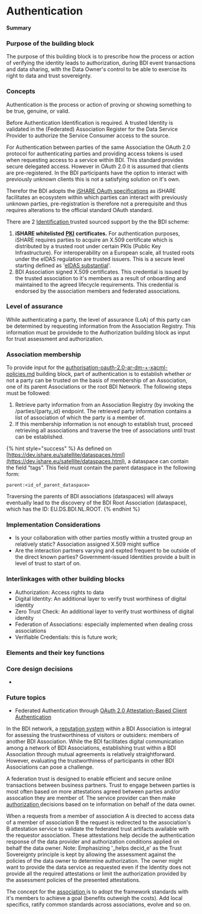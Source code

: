# Authentication

**Summary**

### Purpose of the building block

The purpose of this building block is to prescribe how the process or action of verifying the identity leads to authorization, during BDI event transactions and data sharing, with the Data Owner's control to be able to exercise its right to data and trust sovereignty.

### Concepts

Authentication is the process or action of proving or showing something to be true, genuine, or valid.

Before Authentication Identification is required. A trusted Identity is validated in the (Federated) Association Register for the Data Service Provider to authorize the Service Consumer access to the source.

For Authentication between parties of the same Association the OAuth 2.0 protocol for authenticating parties and providing access tokens is used when requesting access to a service within BDI. This standard provides secure delegated access. However in OAuth 2.0 it is assumed that clients are pre-registered. In the BDI participants have the option to interact with previously unknown clients this is not a satisfying solution on it's own.

Therefor the BDI adopts the [iSHARE OAuth specifications](https://ishareworks.atlassian.net/wiki/spaces/IS/pages/75235411/OAuth+2.0) as iSHARE facilitates an ecosystem within which parties can interact with previously unknown parties, pre-registration is therefore not a prerequisite and thus requires alterations to the official standard OAuth standard.

There are 2 [Identification ](digital-identity.md)trusted sourced support by the the BDI scheme:

1. **iSHARE whitelisted** [**PKI**](https://ishareworks.atlassian.net/wiki/spaces/IS/pages/70222163/PKI) **certificates.** For authentication purposes, iSHARE requires parties to acquire an X.509 certificate which is distributed by a trusted root under certain PKIs (Public Key Infrastructure). For interoperability on a European scale, all trusted roots under the eIDAS regulation are trusted issuers. This is a secure level starting defined as '[eIDAS substantial](https://ec.europa.eu/digital-building-blocks/sites/display/DIGITAL/eIDAS+Levels+of+Assurance)'.
2. BDI Association signed X.509 certificates. This credential is issued by the trusted association to it's members as a result of onboarding and maintained to the agreed lifecycle requirements. This credential is endorsed by the association members and federated associations.

### Level of assurance

While authenticating a party, the level of assurance (LoA) of this party can be determined by requesting information from the Association Registry. This information must be providede to the Authorization building block as input for trust assessment and authorization.

### Association membership

To provide input for the [authorisation-oauth-2.0-ar-dm-+-xacml-policies.md](authorisation-oauth-2.0-ar-dm-+-xacml-policies.md "mention") building block, part of authentication is to establish whether or not a party can be trusted on the basis of membership of an Association, one of its parent Associations or the root BDI Network. The following steps must be followed:

1. Retrieve party information from an Association Registry (by invoking the /parties/{party\_id} endpoint. The retrieved party information contains a list of association of which the party is a member of.
2. If this membership information is not enough to establish trust, proceed retrieving all associations and traverse the tree of associations until trust can be established.

{% hint style="success" %}
As defined on [https://dev.ishare.eu/satellite/dataspaces.html](https://dev.ishare.eu/satellite/dataspaces.html), a dataspace can contain the field “tags”. This field must contain the parent dataspace in the following form:

`parent:<id_of_parent_dataspace>`

Traversing the parents of BDI associations (dataspaces) will always eventually lead to the discovery of the BDI Root Association (dataspace), which has the ID: EU.DS.BDI.NL.ROOT.
{% endhint %}

### Implementation Considerations

* Is your collaboration with other parties mostly within a trusted group an relatively static? Association assigned X.509 might suffice
* Are the interaction partners varying and expted frequent to be outside of the direct known parties? Government-issued Identities provide a built in level of trust to start of on.

### Interlinkages with other building blocks

* Authorization: Access rights to data
* Digital Identity: An additional layer to verify trust worthiness of digital identity
* Zero Trust Check: An additional layer to verify trust worthiness of digital identity
* Federation of Associations: especially implemented when dealing cross associations
* Verifiable Credentials: this is future work;

### Elements and their key functions

### Core design decisions

*

### Future topics

* Federated Authentication through [OAuth 2.0 Attestation-Based Client Authentication](https://datatracker.ietf.org/doc/draft-ietf-oauth-attestation-based-client-auth/03/)

In the BDI network, a [reputation system](../federation-kit/business-partner-reputation-model.md) within a BDI Association is integral for assessing the trustworthiness of visitors or outsiders: members of another BDI Association. While the BDI facilitates digital communication among a network of BDI Associations, establishing trust within a BDI Association through mutual agreements is relatively straightforward. However, evaluating the trustworthiness of participants in other BDI Associations can pose a challenge.

A federation trust is designed to enable efficient and secure online transactions between business partners. Trust to engage between parties is most often based on more attestations agreed between parties and/or assocation they are member of. The service provider can then make [authorization ](../technology/broken-reference/)decisions based on te information on behalf of the data owner.

When a requests from a member of association A is directed to access data of a member of association B the request is redirected to the association's B attestation service to validate the federated trust artifacts available with the requestor association. These attestations help decide the authentication response of the data provider and authorization conditions applied on behalf the data owner. Note: Emphasizing '\_helps decid\_e' as the Trust Sovereignty principle is kept by allowing the assessment against the policies of the data owner to determine authorization. The owner might want to provide the data service as requested even if the Identity does not provide all the required attestations or limit the authorization provided by the assessment policies of the presented attestations.

The concept for the [association ](../federation-kit/federation-of-associations.md)is to adopt the framework standards with it's members to achieve a goal (benefits outweigh the costs). Add local specifics, ratify common standards across associations, evolve and so on.
